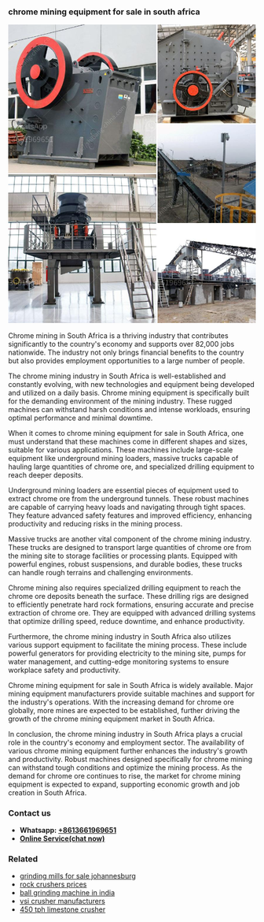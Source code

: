 <h3>chrome mining equipment for sale in south africa</h3><img src='1702953002.jpg' alt=''><p>Chrome mining in South Africa is a thriving industry that contributes significantly to the country's economy and supports over 82,000 jobs nationwide. The industry not only brings financial benefits to the country but also provides employment opportunities to a large number of people.</p><p>The chrome mining industry in South Africa is well-established and constantly evolving, with new technologies and equipment being developed and utilized on a daily basis. Chrome mining equipment is specifically built for the demanding environment of the mining industry. These rugged machines can withstand harsh conditions and intense workloads, ensuring optimal performance and minimal downtime.</p><p>When it comes to chrome mining equipment for sale in South Africa, one must understand that these machines come in different shapes and sizes, suitable for various applications. These machines include large-scale equipment like underground mining loaders, massive trucks capable of hauling large quantities of chrome ore, and specialized drilling equipment to reach deeper deposits.</p><p>Underground mining loaders are essential pieces of equipment used to extract chrome ore from the underground tunnels. These robust machines are capable of carrying heavy loads and navigating through tight spaces. They feature advanced safety features and improved efficiency, enhancing productivity and reducing risks in the mining process.</p><p>Massive trucks are another vital component of the chrome mining industry. These trucks are designed to transport large quantities of chrome ore from the mining site to storage facilities or processing plants. Equipped with powerful engines, robust suspensions, and durable bodies, these trucks can handle rough terrains and challenging environments.</p><p>Chrome mining also requires specialized drilling equipment to reach the chrome ore deposits beneath the surface. These drilling rigs are designed to efficiently penetrate hard rock formations, ensuring accurate and precise extraction of chrome ore. They are equipped with advanced drilling systems that optimize drilling speed, reduce downtime, and enhance productivity.</p><p>Furthermore, the chrome mining industry in South Africa also utilizes various support equipment to facilitate the mining process. These include powerful generators for providing electricity to the mining site, pumps for water management, and cutting-edge monitoring systems to ensure workplace safety and productivity.</p><p>Chrome mining equipment for sale in South Africa is widely available. Major mining equipment manufacturers provide suitable machines and support for the industry's operations. With the increasing demand for chrome ore globally, more mines are expected to be established, further driving the growth of the chrome mining equipment market in South Africa.</p><p>In conclusion, the chrome mining industry in South Africa plays a crucial role in the country's economy and employment sector. The availability of various chrome mining equipment further enhances the industry's growth and productivity. Robust machines designed specifically for chrome mining can withstand tough conditions and optimize the mining process. As the demand for chrome ore continues to rise, the market for chrome mining equipment is expected to expand, supporting economic growth and job creation in South Africa.</p><h3>Contact us</h3><ul><li><strong>Whatsapp:&nbsp;<a href="https://wa.me/8613661969651">+8613661969651</a></strong></li><li><a href="https://swt.shibang-china.com/?git&amp;zhl&amp;chrome mining equipment for sale in south africa"><strong>Online Service(chat now)</strong></a></li></ul><h3>Related</h3><ul><li><a href='grinding mills for sale johannesburg.md'>grinding mills for sale johannesburg</a></li><li><a href='rock crushers prices.md'>rock crushers prices</a></li><li><a href='ball grinding machine in india.md'>ball grinding machine in india</a></li><li><a href='vsi crusher manufacturers.md'>vsi crusher manufacturers</a></li><li><a href='450 tph limestone crusher.md'>450 tph limestone crusher</a></li></ul>